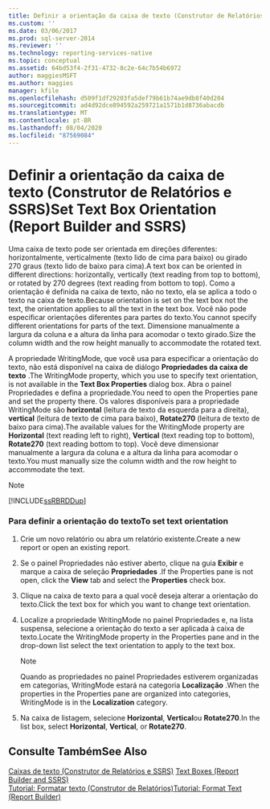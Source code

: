 ```yaml
---
title: Definir a orientação da caixa de texto (Construtor de Relatórios e SSRS) | Microsoft Docs
ms.custom: ''
ms.date: 03/06/2017
ms.prod: sql-server-2014
ms.reviewer: ''
ms.technology: reporting-services-native
ms.topic: conceptual
ms.assetid: 64bd53f4-2f31-4732-8c2e-64c7b54b6972
author: maggiesMSFT
ms.author: maggies
manager: kfile
ms.openlocfilehash: d509f1df29203fa5def79b61b74ae9db8f40d204
ms.sourcegitcommit: ad4d92dce894592a259721a1571b1d8736abacdb
ms.translationtype: MT
ms.contentlocale: pt-BR
ms.lasthandoff: 08/04/2020
ms.locfileid: "87569084"
---
```

# <a name="set-text-box-orientation-report-builder-and-ssrs"></a><span data-ttu-id="54a24-102">Definir a orientação da caixa de texto (Construtor de Relatórios e SSRS)</span><span class="sxs-lookup"><span data-stu-id="54a24-102">Set Text Box Orientation (Report Builder and SSRS)</span></span>
  <span data-ttu-id="54a24-103">Uma caixa de texto pode ser orientada em direções diferentes: horizontalmente, verticalmente (texto lido de cima para baixo) ou girado 270 graus (texto lido de baixo para cima).</span><span class="sxs-lookup"><span data-stu-id="54a24-103">A text box can be oriented in different directions: horizontally, vertically (text reading from top to bottom), or rotated by 270 degrees (text reading from bottom to top).</span></span> <span data-ttu-id="54a24-104">Como a orientação é definida na caixa de texto, não no texto, ela se aplica a todo o texto na caixa de texto.</span><span class="sxs-lookup"><span data-stu-id="54a24-104">Because orientation is set on the text box not the text, the orientation applies to all the text in the text box.</span></span> <span data-ttu-id="54a24-105">Você não pode especificar orientações diferentes para partes do texto.</span><span class="sxs-lookup"><span data-stu-id="54a24-105">You cannot specify different orientations for parts of the text.</span></span> <span data-ttu-id="54a24-106">Dimensione manualmente a largura da coluna e a altura da linha para acomodar o texto girado.</span><span class="sxs-lookup"><span data-stu-id="54a24-106">Size the column width and the row height manually to accommodate the rotated text.</span></span>  
  
 <span data-ttu-id="54a24-107">A propriedade WritingMode, que você usa para especificar a orientação do texto, não está disponível na caixa de diálogo **Propriedades da caixa de texto** .</span><span class="sxs-lookup"><span data-stu-id="54a24-107">The WritingMode property, which you use to specify text orientation, is not available in the **Text Box Properties** dialog box.</span></span> <span data-ttu-id="54a24-108">Abra o painel Propriedades e defina a propriedade.</span><span class="sxs-lookup"><span data-stu-id="54a24-108">You need to open the Properties pane and set the property there.</span></span> <span data-ttu-id="54a24-109">Os valores disponíveis para a propriedade WritingMode são **horizontal** (leitura de texto da esquerda para a direita), **vertical** (leitura de texto de cima para baixo), **Rotate270** (leitura de texto de baixo para cima).</span><span class="sxs-lookup"><span data-stu-id="54a24-109">The available values for the WritingMode property are **Horizontal** (text reading left to right), **Vertical** (text reading top to bottom), **Rotate270** (text reading bottom to top).</span></span> <span data-ttu-id="54a24-110">Você deve dimensionar manualmente a largura da coluna e a altura da linha para acomodar o texto.</span><span class="sxs-lookup"><span data-stu-id="54a24-110">You must manually size the column width and the row height to accommodate the text.</span></span>  
  
> [!NOTE]  
>  [!INCLUDE[ssRBRDDup](../../includes/ssrbrddup-md.md)]  
  
### <a name="to-set-text-orientation"></a><span data-ttu-id="54a24-111">Para definir a orientação do texto</span><span class="sxs-lookup"><span data-stu-id="54a24-111">To set text orientation</span></span>  
  
1.  <span data-ttu-id="54a24-112">Crie um novo relatório ou abra um relatório existente.</span><span class="sxs-lookup"><span data-stu-id="54a24-112">Create a new report or open an existing report.</span></span>  
  
2.  <span data-ttu-id="54a24-113">Se o painel Propriedades não estiver aberto, clique na guia **Exibir** e marque a caixa de seleção **Propriedades** .</span><span class="sxs-lookup"><span data-stu-id="54a24-113">If the Properties pane is not open, click the **View** tab and select the **Properties** check box.</span></span>  
  
3.  <span data-ttu-id="54a24-114">Clique na caixa de texto para a qual você deseja alterar a orientação do texto.</span><span class="sxs-lookup"><span data-stu-id="54a24-114">Click the text box for which you want to change text orientation.</span></span>  
  
4.  <span data-ttu-id="54a24-115">Localize a propriedade WritingMode no painel Propriedades e, na lista suspensa, selecione a orientação do texto a ser aplicada à caixa de texto.</span><span class="sxs-lookup"><span data-stu-id="54a24-115">Locate the WritingMode property in the Properties pane and in the drop-down list select the text orientation to apply to the text box.</span></span>  
  
    > [!NOTE]  
    >  <span data-ttu-id="54a24-116">Quando as propriedades no painel Propriedades estiverem organizadas em categorias, WritingMode estará na categoria **Localização** .</span><span class="sxs-lookup"><span data-stu-id="54a24-116">When the properties in the Properties pane are organized into categories, WritingMode is in the **Localization** category.</span></span>  
  
5.  <span data-ttu-id="54a24-117">Na caixa de listagem, selecione **Horizontal**, **Vertical**ou **Rotate270**.</span><span class="sxs-lookup"><span data-stu-id="54a24-117">In the list box, select **Horizontal**, **Vertical**, or **Rotate270**.</span></span>  
  
## <a name="see-also"></a><span data-ttu-id="54a24-118">Consulte Também</span><span class="sxs-lookup"><span data-stu-id="54a24-118">See Also</span></span>  
 <span data-ttu-id="54a24-119">[Caixas de texto &#40;Construtor de Relatórios e SSRS&#41;](text-boxes-report-builder-and-ssrs.md) </span><span class="sxs-lookup"><span data-stu-id="54a24-119">[Text Boxes &#40;Report Builder and SSRS&#41;](text-boxes-report-builder-and-ssrs.md) </span></span>  
 [<span data-ttu-id="54a24-120">Tutorial: Formatar texto &#40;Construtor de Relatórios&#41;</span><span class="sxs-lookup"><span data-stu-id="54a24-120">Tutorial: Format Text &#40;Report Builder&#41;</span></span>](../tutorial-format-text-report-builder.md)  
  
  
